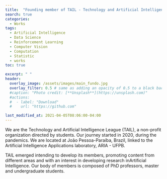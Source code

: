 ```yaml
---
title:  "Founding member of TAIL - Technology and Artificial Intelligence League, director of mathematics"
search: true
categories: 
  - Works
tags:
  - Artificial Intelligence
  - Data Science
  - Reinforcement Learning
  - Computer Vision
  - Computation
  - Statistic
  - works
toc: true

excerpt: " "
header:
  overlay_image: /assets/images/main_fundo.jpg
  overlay_filter: 0.5 # same as adding an opacity of 0.5 to a black background
  #caption: "Photo credit: [**Unsplash**](https://unsplash.com)"
  #actions:
  #  - label: "Download"
  #    url: "https://github.com"

last_modified_at: 2021-04-05T08:06:00-04:00
---
```


We are the Technology and Artificial Intelligence League (TAIL), a non-profit organization directed by students. Our journey started in 2020, during the pandemics. We are located at João Pessoa-Paraíba, Brazil, linked to the Artificial Intelligence Applications laboratory, ARIA - UFPB.

TAIL emerged intending to develop its members, promoting content from different areas and with an interest in developing research in ​​Artificial Intelligence. Our body of members is composed of PhD professors, master and undergraduate students.